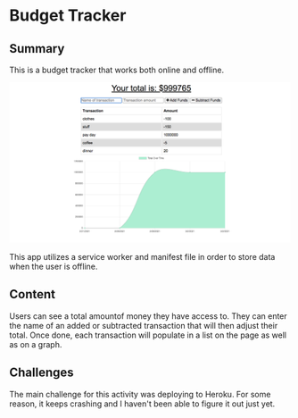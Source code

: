 <h1>
    Budget Tracker
</h1>

<h2>
    Summary
</h2>

<p>
    This is a budget tracker that works both online and offline.
</p>

<img src="Screen Shot 2021-10-19 at 2.49.08 PM.png"> 

<p>
    This app utilizes a service worker and manifest file in order to store data when the user is offline.
</p>

<h2>
    Content
</h2>

<p>
    Users can see a total amountof money they have access to. They can enter the name of an added or subtracted transaction that will then adjust their total. Once done, each transaction will populate in a list on the page as well as on a graph.
</p>

<h2>
    Challenges
</h2>

<p>
    The main challenge for this activity was deploying to Heroku. For some reason, it keeps crashing and I haven't been able to figure it out just yet.
</p>
